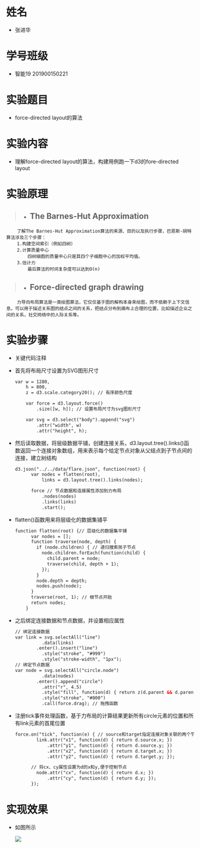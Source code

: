 # 姓名
- 张进华
# 学号班级
- 智能19 201900150221 
# 实验题目
- force-directed layout的算法
# 实验内容
- 理解force-directed layout的算法，构建用例跑一下d3的fore-directed layout
# 实验原理
> - ##  The Barnes-Hut Approximation

		了解The Barnes-Hut Approximation算法的来源、目的以及执行步骤，巴恩斯-胡特算法涉及三个步骤：
		1.构建空间索引（例如四树）
		2.计算质量中心
			四树细胞的质量中心只是其四个子细胞中心的加权平均值。
	 	3.估计力
			最后算法的时间复杂度可以达到O(n)

> - ## Force-directed graph drawing

		力导向布局算法是一类绘图算法，它仅仅基于图的解构本身来绘图，而不依赖于上下文信息。可以用于描述关系图的结点之间的关系，把结点分布到画布上合理的位置，比如描述企业之间的关系，社交网络中的人际关系等。

# 实验步骤
- 关键代码注释

- 首先将布局尺寸设置为SVG图形尺寸

  ```html
  var w = 1280,
      h = 800,
      z = d3.scale.category20(); // 有序颜色尺度
  
      var force = d3.layout.force()
          .size([w, h]); // 设置布局尺寸为svg图形尺寸
  
      var svg = d3.select("body").append("svg")
          .attr("width", w)
          .attr("height", h);
  ```
  
- 然后读取数据，将层级数据平铺，创建连接关系，d3.layout.tree().links()函数返回一个连接对象数组，用来表示每个给定节点对象从父结点到子节点间的连接，建立树结构

  ```html
  d3.json("../../data/flare.json", function(root) {
        var nodes = flatten(root), 
            links = d3.layout.tree().links(nodes); 
  
        force // 节点数据和连接属性添加到力布局
            .nodes(nodes)
            .links(links)
            .start();
  ```

- flatten()函数用来将层级化的数据集铺平

  ```html
  function flatten(root) {// 层级化的数据集平铺
        var nodes = [];
        function traverse(node, depth) {
          if (node.children) { // 递归搜索孩子节点
            node.children.forEach(function(child) {
              child.parent = node;
              traverse(child, depth + 1);
            });
          }
          node.depth = depth;
          nodes.push(node);
        }
        traverse(root, 1); // 根节点开始
        return nodes;
      }
  ```

- 之后绑定连接数据和节点数据，并设置相应属性
  ```html
  // 绑定连接数据
  var link = svg.selectAll("line")
            .data(links) 
          .enter().insert("line")
            .style("stroke", "#999")
            .style("stroke-width", "1px");
  // 绑定节点数据
  var node = svg.selectAll("circle.node")
            .data(nodes)
          .enter().append("circle")
            .attr("r", 4.5)
            .style("fill", function(d) { return z(d.parent && d.parent.name); }) // 设置节点颜色
            .style("stroke", "#000")
            .call(force.drag); // 拖拽函数     
  ```
  
- 注册tick事件处理函数，基于力布局的计算结果更新所有circle元素的位置和所有link元素的首尾位置

  ```html
  force.on("tick", function(e) { // source和target指定连接对象关联的两个节点
          link.attr("x1", function(d) { return d.source.x; })
              .attr("y1", function(d) { return d.source.y; })
              .attr("x2", function(d) { return d.target.x; })
              .attr("y2", function(d) { return d.target.y; });
  
  		// 将cx、cy属性设置为d的x和y,便于控制节点
          node.attr("cx", function(d) { return d.x; })
              .attr("cy", function(d) { return d.y; });
        });
  ```

# 实现效果
- 如图所示

  ![](F:\可视化\Exp6-zjh\exp6-1.png)





